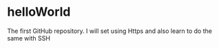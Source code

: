 helloWorld
==========

The first GitHub repository. I will set using Https and also learn to do the same with SSH
